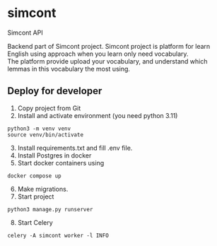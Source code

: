 # simcont
Simcont API

Backend part of Simcont project.
Simcont project is platform for learn English using approach when you learn only need vocabulary.  <br>
The platform provide upload your vocabulary, and understand which lemmas in this vocabulary the most using. <br>

## Deploy for developer

1. Copy project from Git 
2. Install and activate environment (you need python 3.11)
```commandline
python3 -m venv venv
source venv/bin/activate
```
3. Install requirements.txt and fill .env file.
4. Install Postgres in docker
5. Start docker containers using 
```commandline
docker compose up
```
6. Make migrations.
7. Start project 
```commandline
python3 manage.py runserver
```
8. Start Celery 
```commandline
celery -A simcont worker -l INFO
```
